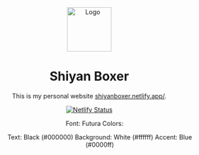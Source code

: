 <div align="center">
  <img alt="Logo" src="https://raw.githubusercontent.com/shiyanboxer/personal-website/master/src/images/logo.png" width="100" />
</div>
<h1 align="center">
  Shiyan Boxer
</h1>
<p align="center">
  This is my personal website <a href="https://shiyanboxer.netlify.app/" target="_blank">shiyanboxer.netlify.app/</a>.
</p>
<p align="center">
  <a href="https://app.netlify.com/sites/shiyanboxer2/deploys" target="_blank">
    <img src="https://api.netlify.com/api/v1/badges/40d146f1-4b4a-4a8b-b9e5-64cd1c24e592/deploy-status" alt="Netlify Status" />
  </a>
</p>
<p align="center">
   <ul align="center">
   <bold>Font:</bold> Futura
   <bold>Colors:</bold>
    <ul align="center">
   <bold>Text:</bold> Black (#000000)  
   <bold>Background:</bold> White (#ffffff)
   <bold>Accent:</bold> Blue (#0000ff)
     </ul>
      </ul>
 </p>
